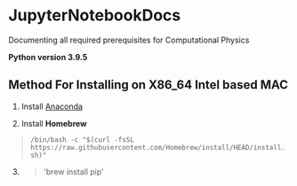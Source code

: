 # JupyterNotebookDocs
Documenting all required prerequisites for Computational Physics

 **Python version 3.9.5**

## Method For Installing on X86_64 Intel based MAC
1. Install [Anaconda](https://www.anaconda.com/products/individual) 

2. Install **Homebrew**
>`/bin/bash -c "$(curl -fsSL https://raw.githubusercontent.com/Homebrew/install/HEAD/install.sh)"`

3. >'brew install pip'

